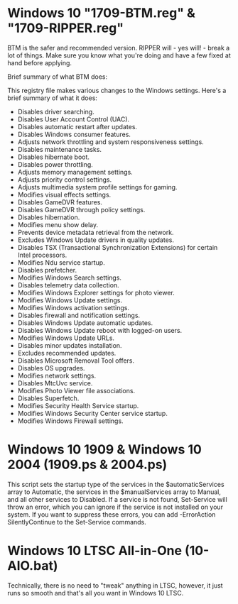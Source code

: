 # Windows 10 "1709-BTM.reg" & "1709-RIPPER.reg"
BTM is the safer and recommended version.
RIPPER will - yes will! - break a lot of things. Make sure you know what you're doing and have a few fixed at hand before applying.

Brief summary of what BTM does:

This registry file makes various changes to the Windows settings. Here's a brief summary of what it does:<br>
- Disables driver searching.<br>
- Disables User Account Control (UAC).<br>
- Disables automatic restart after updates.<br>
- Disables Windows consumer features.<br>
- Adjusts network throttling and system responsiveness settings.<br>
- Disables maintenance tasks.<br>
- Disables hibernate boot.<br>
- Disables power throttling.<br>
- Adjusts memory management settings.<br>
- Adjusts priority control settings.<br>
- Adjusts multimedia system profile settings for gaming.<br>
- Modifies visual effects settings.<br>
- Disables GameDVR features.<br>
- Disables GameDVR through policy settings.<br>
- Disables hibernation.<br>
- Modifies menu show delay.<br>
- Prevents device metadata retrieval from the network.<br>
- Excludes Windows Update drivers in quality updates.<br>
- Disables TSX (Transactional Synchronization Extensions) for certain Intel processors.<br>
- Modifies Ndu service startup.<br>
- Disables prefetcher.<br>
- Modifies Windows Search settings.<br>
- Disables telemetry data collection.<br>
- Modifies Windows Explorer settings for photo viewer.<br>
- Modifies Windows Update settings.<br>
- Modifies Windows activation settings.<br>
- Disables firewall and notification settings.<br>
- Disables Windows Update automatic updates.<br>
- Disables Windows Update reboot with logged-on users.<br>
- Modifies Windows Update URLs.<br>
- Disables minor updates installation.<br>
- Excludes recommended updates.<br>
- Disables Microsoft Removal Tool offers.<br>
- Disables OS upgrades.<br>
- Modifies network settings.<br>
- Disables MtcUvc service.<br>
- Modifies Photo Viewer file associations.<br>
- Disables Superfetch.<br>
- Modifies Security Health Service startup.<br>
- Modifies Windows Security Center service startup.<br>
- Modifies Windows Firewall settings.<br>

# Windows 10 1909 & Windows 10 2004 (1909.ps & 2004.ps)
This script sets the startup type of the services in the $automaticServices array to Automatic, the services in the $manualServices array to Manual, and all other services to Disabled. If a service is not found, Set-Service will throw an error, which you can ignore if the service is not installed on your system. If you want to suppress these errors, you can add -ErrorAction SilentlyContinue to the Set-Service commands.

# Windows 10 LTSC All-in-One (10-AIO.bat)
Technically, there is no need to "tweak" anything in LTSC, however, it just runs so smooth and that's all you want in Windows 10 LTSC.
